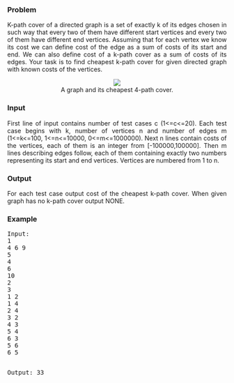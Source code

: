 <h3>Problem</h3>
<p align="justify">
K-path cover of a directed graph is a set of exactly k of its edges chosen in such way that every two of them have different start vertices and every two of them have different end vertices. Assuming that for each vertex we know its cost we can define cost of the edge as a sum of costs of its start and end. We can also define cost of a k-path cover as a sum of costs of its edges. Your task is to find cheapest k-path cover for given directed graph with known costs of the vertices.
</p><center>
<img src="/content/gawry:cover.gif"><br>
A graph and its cheapest 4-path cover.
</center>
<p></p>
<h3>Input</h3>
<p align="justify">
First line of input contains number of test cases c (1&lt;=c&lt;=20). Each test case begins with k, number of vertices n and number of edges m (1&lt;=k&lt;=100, 1&lt;=n&lt;=10000, 0&lt;=m&lt;=1000000). Next n lines contain costs of the vertices, each of them is an integer from [-100000,100000]. Then m lines describing edges follow, each of them containing exactly two numbers representing its start and end vertices. Vertices are numbered from 1 to n.
</p>
<h3>Output</h3>
<p align="justify">
For each test case output cost of the cheapest k-path cover. When given graph has no k-path cover output NONE.
</p>
<h3>Example</h3>
<pre>Input:
1
4 6 9
5
4
6
10
2
3
1 2
1 4
2 4
3 2
4 3
5 4
6 3
5 6
6 5

Output:
33
</pre>
